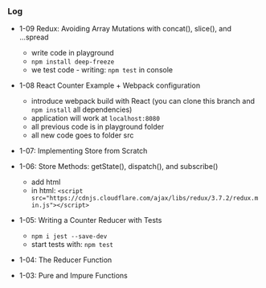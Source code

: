 ### Log

- 1-09 Redux: Avoiding Array Mutations with concat(), slice(), and ...spread
  - write code in playground
  - `npm install deep-freeze`
  - we test code - writing: `npm test` in console

- 1-08 React Counter Example + Webpack configuration
  - introduce webpack build with React (you can clone this branch and `npm install` all dependencies)
  - application will work at `localhost:8080`
  - all previous code is in playground folder
  - all new code goes to folder src

- 1-07: Implementing Store from Scratch
- 1-06: Store Methods: getState(), dispatch(), and subscribe()
  - add html
  - in html: `<script src="https://cdnjs.cloudflare.com/ajax/libs/redux/3.7.2/redux.min.js"></script>`

- 1-05: Writing a Counter Reducer with Tests
  - `npm i jest --save-dev`
  - start tests with: `npm test`

- 1-04: The Reducer Function
- 1-03: Pure and Impure Functions